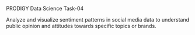 PRODIGY Data Science Task-04

Analyze and visualize sentiment patterns in social media data to understand public opinion and attitudes towards specific topics or brands.
